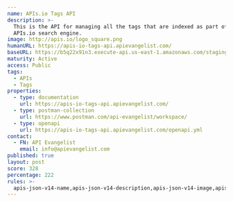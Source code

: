 ```yaml
---
name: APIs.io Tags API
description: >-
  This is the API for managing all the tags that are indexed as part of the
  APIs.io search engine.
image: http://apis.io/logo_square.png
humanURL: https://apis-io-tags-api.apievangelist.com/
baseURL: https://b5q22x91n3.execute-api.us-east-1.amazonaws.com/staging
maturity: Active
access: Public
tags:
  - APIs
  - Tags
properties:
  - type: documentation
    url: https://apis-io-tags-api.apievangelist.com/
  - type: postman-collection
    url: https://www.postman.com/api-evangelist/workspace/
  - type: openapi
    url: https://apis-io-tags-api.apievangelist.com/openapi.yml
contact:
  - FN: API Evangelist
    email: info@apievangelist.com
published: true
layout: post
score: 328
percentage: 222
rules: >-
  apis-json-v14-name,apis-json-v14-description,apis-json-v14-image,apis-json-v14-tags,apis-json-v14-url,apis-json-v14-apis-name,apis-json-v14-apis-description,apis-json-v14-apis-image,apis-json-v14-apis-humanURL,apis-json-v14-apis-baseURL,apis-json-v14-apis-tags,apis-json-v14-apis-properties-documentation,apis-json-v14-apis-properties-documentation-postman-collection,apis-json-v14-apis-properties-documentation-openapi,apis-json-v14-maintainers,apis-json-v14-maintainers-fn,apis-json-v14-maintainers-email
---
```

